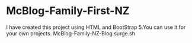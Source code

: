 # McBlog-Family-First-NZ
I have created this project using HTML and BootStrap 5.You can use it for your own projects.
McBlog-Family-NZ-Blog.surge.sh
